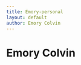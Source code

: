 ```yaml
---
title: Emory-personal
layout: default
author: Emory Colvin
---
```

Emory Colvin
================================

